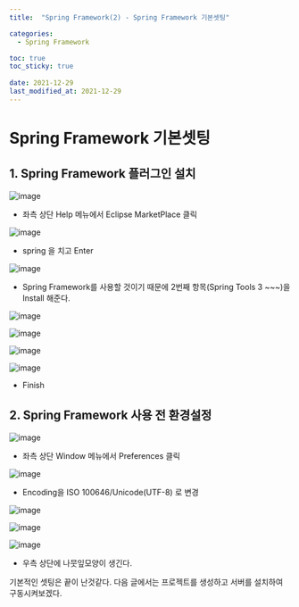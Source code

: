 ```yaml
---
title:  "Spring Framework(2) - Spring Framework 기본셋팅"

categories:
  - Spring Framework

toc: true
toc_sticky: true
 
date: 2021-12-29
last_modified_at: 2021-12-29
---
```


<h1>Spring Framework 기본셋팅</h1>


<h2>1. Spring Framework 플러그인 설치</h2>

![image](https://user-images.githubusercontent.com/56810348/147621113-03865559-b96f-4190-aaa3-e2c8fbfb3f25.png)

- 좌측 상단 Help 메뉴에서 Eclipse MarketPlace 클릭


![image](https://user-images.githubusercontent.com/56810348/147621185-b53fd1be-4f45-4b73-94f7-2656f35b804e.png)

- spring 을 치고 Enter


![image](https://user-images.githubusercontent.com/56810348/147621315-6d114660-97ba-4b4c-850d-122bdb9dbab3.png)

- Spring Framework를 사용할 것이기 때문에 2번째 항목(Spring Tools 3 ~~~)을 Install 해준다.


![image](https://user-images.githubusercontent.com/56810348/147621495-fdae3cd3-862d-4333-9aae-f3346dc1d8fb.png)


![image](https://user-images.githubusercontent.com/56810348/147621588-2f4f94ec-0397-4e2b-be9a-b9b4c8e26558.png)


![image](https://user-images.githubusercontent.com/56810348/147621663-b730dc47-c4c0-4ee4-b05c-8568e6de435c.png)


![image](https://user-images.githubusercontent.com/56810348/147626451-7d9dd1fd-27e3-4d73-8c9a-e06fb3bc8af4.png)

- Finish


<h2>2. Spring Framework 사용 전 환경설정</h2>

![image](https://user-images.githubusercontent.com/56810348/147627461-7ebcf4ef-5c31-440f-b255-1f42a19277c0.png)

- 좌측 상단 Window 메뉴에서 Preferences 클릭


![image](https://user-images.githubusercontent.com/56810348/147631476-adfc0a1b-0d85-4d54-9abe-9681c54cb1a2.png)

- Encoding을 ISO 100646/Unicode(UTF-8) 로 변경


![image](https://user-images.githubusercontent.com/56810348/147631613-5c6fb63f-8df9-4993-8eb2-d54b93f1467e.png)


![image](https://user-images.githubusercontent.com/56810348/147631663-9dc08b66-133f-4f3c-92a6-4ddc5a3ab2fb.png)


![image](https://user-images.githubusercontent.com/56810348/147631735-7b5e27bd-39f7-4c84-a290-a545d925da42.png)

- 우측 상단에 나뭇잎모양이 생긴다.


기본적인 셋팅은 끝이 난것같다. 다음 글에서는 프로젝트를 생성하고 서버를 설치하여 구동시켜보겠다.